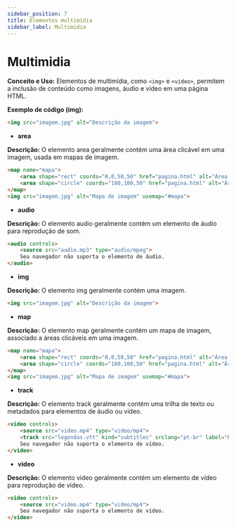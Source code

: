 ```yaml
---
sidebar_position: 7
title: Elementos multimidia
sidebar_label: Multimidia
---
```


# Multimidia

**Conceito e Uso:** Elementos de multimídia, como `<img>` e `<video>`, permitem a inclusão de conteúdo como imagens, áudio e vídeo em uma página HTML.

**Exemplo de código (img):**
```html
<img src="imagem.jpg" alt="Descrição da imagem">
```

- **area**

**Descrição:** O elemento area geralmente contém uma área clicável em uma imagem, usada em mapas de imagem.

```html
<map name="mapa">
    <area shape="rect" coords="0,0,50,50" href="pagina.html" alt="Área 1">
    <area shape="circle" coords="100,100,50" href="pagina.html" alt="Área 2">
</map>
<img src="imagem.jpg" alt="Mapa de imagem" usemap="#mapa">
```

- **audio**

**Descrição:** O elemento audio geralmente contém um elemento de áudio para reprodução de som.

```html
<audio controls>
    <source src="audio.mp3" type="audio/mpeg">
    Seu navegador não suporta o elemento de áudio.
</audio>
```

- **img**

**Descrição:** O elemento img geralmente contém uma imagem.

```html
<img src="imagem.jpg" alt="Descrição da imagem">
```

- **map**

**Descrição:** O elemento map geralmente contém um mapa de imagem, associado a áreas clicáveis em uma imagem.

```html
<map name="mapa">
    <area shape="rect" coords="0,0,50,50" href="pagina.html" alt="Área 1">
    <area shape="circle" coords="100,100,50" href="pagina.html" alt="Área 2">
</map>
<img src="imagem.jpg" alt="Mapa de imagem" usemap="#mapa">
```

- **track**

**Descrição:** O elemento track geralmente contém uma trilha de texto ou metadados para elementos de áudio ou vídeo.

```html
<video controls>
    <source src="video.mp4" type="video/mp4">
    <track src="legendas.vtt" kind="subtitles" srclang="pt-br" label="Português">
    Seu navegador não suporta o elemento de vídeo.
</video>
```

- **video**

**Descrição:** O elemento video geralmente contém um elemento de vídeo para reprodução de vídeo.

```html
<video controls>
    <source src="video.mp4" type="video/mp4">
    Seu navegador não suporta o elemento de vídeo.
</video>
```